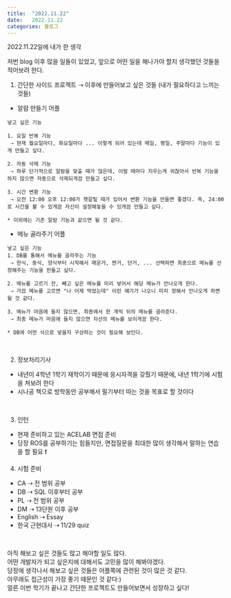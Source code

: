 ```yaml
---
title:  "2022.11.22"
date:   2022.11.22
categories: 블로그
---
```


2022.11.22일에 내가 한 생각

저번 blog 이후 많을 일들이 있었고, 앞으로 어떤 일을 해나가야 할지 생각했던 것들을 적어보려 한다.    

1. 간단한 사이드 프로젝트 ⇢ 이후에 만들어보고 싶은 것들 (내가 필요하다고 느끼는 것들)

- 알람 만들기 어플

```
넣고 싶은 기능 

1. 요일 반복 기능
 ⇢ 현재 월요일마다, 화요일마다 ... 이렇게 되어 있는데 매일, 평일, 주말마다 기능이 있게 만들고 싶다.

2. 자동 삭제 기능
 ⇢ 하루 단기적으로 알람을 맞출 때가 많은데, 이럴 때마다 지우는게 귀찮아서 반복 기능을 하지 않으면 자동으로 삭제되게끔 만들고 싶다.

3. 시간 변환 기능
 ⇢ 오전 12:00 오후 12:00가 헷갈릴 때가 있어서 변환 기능을 만들면 좋겠다. 즉, 24:00로 시간을 볼 수 있게끔 자신이 설정해놓을 수 있게끔 만들고 싶다.

* 이외에는 기존 알람 기능과 같으면 될 것 같다.
```

- 메뉴 골라주기 어플

```
넣고 싶은 기능
1. DB를 통해서 메뉴를 골라주는 기능
 ⇢ 한식, 중식, 양식부터 시작해서 매운거, 짠거, 단거, ... 선택하면 최종으로 메뉴를 선정해주는 기능을 만들고 싶다.

2. 메뉴를 고르기 전, 빼고 싶은 메뉴를 미리 넣어서 해당 메뉴가 안나오게 한다.
 ⇢ 가끔 메뉴를 고르면 "나 어제 먹었는데" 이런 얘기가 나오니 미리 정해서 안나오게 하면 될 것 같다.

3. 메뉴가 마음에 들지 않으면, 최종에서 한 개씩 뒤의 메뉴를 골라준다.
 ⇢ 최종 메뉴가 마음에 들지 않으면 차선의 메뉴를 보이게끔 한다.

* DB에 어떤 식으로 넣을지 구상하는 것이 필요해 보인다.
```

<br/>

2. 정보처리기사

- 내년이 4학년 1학기 재학이기 때문에 응시자격을 갖췄기 때문에, 내년 1학기에 시험을 쳐보려 한다
- 시나공 책으로 방학동안 공부해서 필기부터 따는 것을 목표로 할 것이다

<br/>

3. 인턴

- 현재 준비하고 있는 ACELAB 면접 준비
- 당장 ROS를 공부하기는 힘들지만, 면접질문을 최대한 많이 생각해서 말하는 연습을 할 필요 ❗️

4. 시험 준비

- CA ⇢ 전 범위 공부
- DB ⇢ SQL 이후부터 공부
- PL ⇢ 전 범위 공부
- DM ⇢ 13단원 이후 공부
- English ⇢ Essay
- 한국 근현대사 ⇢ 11/29 quiz


<br/>

아직 해보고 싶은 것들도 많고 해야할 일도 많다.  
어떤 개발자가 되고 싶은지에 대해서도 고민을 많이 해봐야겠다.    
당장에 생각나서 해보고 싶은 것들은 어플쪽에 관련된 것이 많은 것 같다.   
아무래도 접근성이 가장 좋기 때문인 것 같다:)    
얼른 이번 학기가 끝나고 간단한 프로젝트도 만들어보면서 성장하고 싶다!